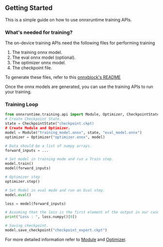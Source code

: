 ## Getting Started

This is a simple guide on how to use onnxruntime training APIs.

### What's needed for training?
The on-device training APIs need the following files for performing training
1. The training onnx model.
2. The eval onnx model (optional).
3. The optimizer onnx model.
4. The checkpoint file.

To generate these files, refer to this [onnxblock's README](https://github.com/microsoft/onnxruntime/blob/main/orttraining/orttraining/python/training/onnxblock/README.md)


Once the onnx models are generated, you can use the training APIs to run your training.

### Training Loop

```py
from onnxruntime.training.api import Module, Optimizer, CheckpointState
# Create Checkpoint State.
state = CheckpointState("checkpoint.ckpt)
# Create Module and Optimizer.
model = Module("training_model.onnx", state, "eval_model.onnx")
optimizer = Optimizer("optimizer.onnx", model)

# Data should be a list of numpy arrays.
forward_inputs = ...

# Set model in training mode and run a Train step.
model.train()
model(forward_inputs)

# Optimizer step
optimizer.step()

# Set Model in eval mode and run an Eval step.
model.eval()

loss = model(forward_inputs)

# Assuming that the loss is the first element of the output in our case.
print("Loss : ", loss.numpy()[0])

# Saving checkpoint.
model.save_checkpoint("checkpoint_export.ckpt")

```

For more detailed information refer to [Module](https://github.com/microsoft/onnxruntime/blob/main/orttraining/orttraining/python/training/api/Module.py) and [Optimizer](https://github.com/microsoft/onnxruntime/blob/main/orttraining/orttraining/python/training/api/Optimizer.py).
